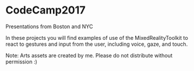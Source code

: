 # CodeCamp2017
Presentations from Boston and NYC

In these projects you will find examples of use of the MixedRealityToolkit to react to gestures and input from the user, including voice, gaze, and touch.

Note: Arts assets are created by me. Please do not distribute without permission :)
